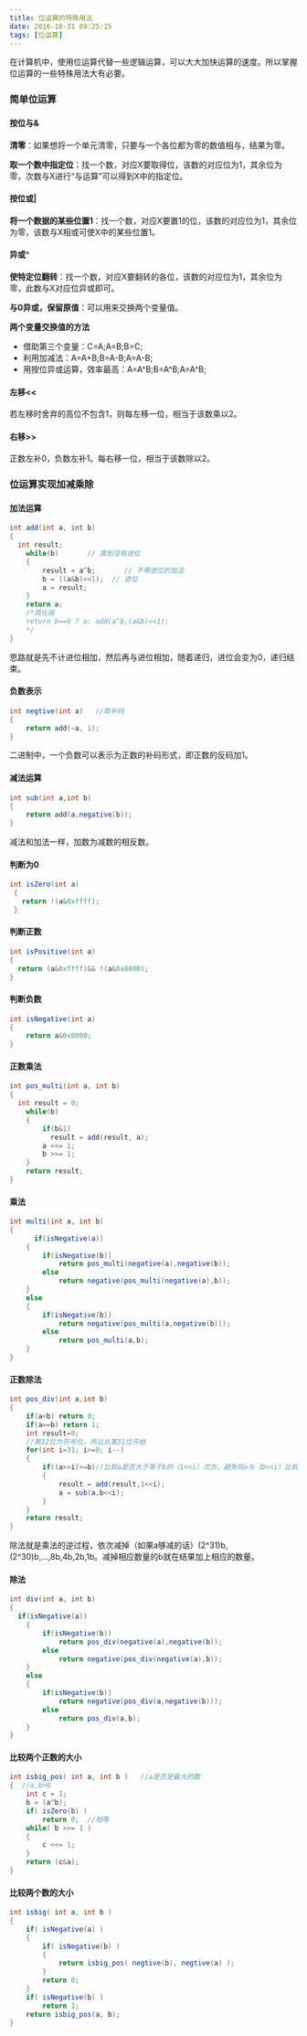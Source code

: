 ```yaml
---
title: 位运算的特殊用法
date: 2016-10-31 09:25:15
tags: [位运算]
---
```


在计算机中，使用位运算代替一些逻辑运算，可以大大加快运算的速度。所以掌握位运算的一些特殊用法大有必要。

### **简单位运算**

#### **按位与&**

**清零**：如果想将一个单元清零，只要与一个各位都为零的数值相与，结果为零。

**取一个数中指定位**：找一个数，对应X要取得位，该数的对应位为1，其余位为零，次数与X进行“与运算”可以得到X中的指定位。

#### **按位或|**

**将一个数据的某些位置1**：找一个数，对应X要置1的位，该数的对应位为1，其余位为零，该数与X相或可使X中的某些位置1。

<!--more-->

#### **异或^**

**使特定位翻转**：找一个数，对应X要翻转的各位，该数的对应位为1，其余位为零，此数与X对应位异或即可。

**与0异或，保留原值**：可以用来交换两个变量值。

**两个变量交换值的方法**

- 借助第三个变量：C=A;A=B;B=C;
- 利用加减法：A=A+B;B=A-B;A=A-B;
- 用按位异或运算，效率最高：A=A^B;B=A^B;A=A^B;

#### **左移<<**

若左移时舍弃的高位不包含1，则每左移一位，相当于该数乘以2。

#### **右移>>**

正数左补0，负数左补1。每右移一位，相当于该数除以2。

### **位运算实现加减乘除**

#### **加法运算**

```java
int add(int a, int b)  
{
  int result;  
    while(b)       // 直到没有进位  
    {  
        result = a^b;       // 不带进位的加法  
        b = ((a&b)<<1);  // 进位  
        a = result;  
    }  
    return a;  
    /*简化版
    return b==0 ? a: add(a^b,(a&b)<<1);  
    */
} 
```

思路就是先不计进位相加，然后再与进位相加，随着递归，进位会变为0，递归结束。

#### **负数表示**

```java
int negtive(int a)   //取补码  
{  
    return add(~a, 1);  
} 
```

二进制中，一个负数可以表示为正数的补码形式，即正数的反码加1。

#### **减法运算**

```java
int sub(int a,int b)  
{  
    return add(a,negative(b));  
}
```

减法和加法一样，加数为减数的相反数。

#### **判断为0**

```java
int isZero(int a)
 {
   return !(a&0xffff);
 }
```

#### **判断正数**

```java
int isPositive(int a)
{
  return (a&0xffff)&& !(a&0x8000);
}
```

#### **判断负数**

```java
int isNegative(int a)  
{  
    return a&0x8000;   
}  
```

#### **正数乘法**

```java
int pos_multi(int a, int b)
{
  int result = 0;    
    while(b)    
    {    
        if(b&1) 
          result = add(result, a);    
        a <<= 1;    
        b >>= 1;    
    }    
    return result;   
}
```

#### **乘法**

```java
int multi(int a, int b)
{
      if(isNegative(a))  
    {  
        if(isNegative(b))  
            return pos_multi(negative(a),negative(b));  
        else  
            return negative(pos_multi(negative(a),b));  
    }  
    else  
    {  
        if(isNegative(b))  
            return negative(pos_multi(a,negative(b)));  
        else  
            return pos_multi(a,b);  
    }
}
```

#### **正数除法**

```java
int pos_div(int a,int b)    
{    
    if(a<b) return 0;  
    if(a==b) return 1;  
    int result=0;   
    //第32位为符号位，所以从第31位开始  
    for(int i=31; i>=0; i--)    
    {    
        if((a>>i)>=b)//比较a是否大于等于b的（1<<i）次方，避免将a与（b<<i）比较，因为b<<i可能会溢出。
        {    
            result = add(result,1<<i);    
            a = sub(a,b<<i);    
        }    
    }    
    return result;    
} 
```

除法就是乘法的逆过程，依次减掉（如果a够减的话）(2^31)b,(2^30)b,...,8b,4b,2b,1b。减掉相应数量的b就在结果加上相应的数量。 

#### **除法**

```java
int div(int a, int b)
{
  if(isNegative(a))  
    {  
        if(isNegative(b))  
            return pos_div(negative(a),negative(b));  
        else  
            return negative(pos_div(negative(a),b));  
    }  
    else  
    {  
        if(isNegative(b))  
            return negative(pos_div(a,negative(b)));  
        else  
            return pos_div(a,b);  
    }  
}
```

#### **比较两个正数的大小**

```java
int isbig_pos( int a, int b )   //a是否是最大的数
{  //a,b>0  
    int c = 1;  
    b = (a^b);  
    if( isZero(b) )  
        return 0;  //相等
    while( b >>= 1 )  
    {  
        c <<= 1;  
    }  
    return (c&a);  
}
```

#### **比较两个数的大小**

```java
int isbig( int a, int b )   
{   
    if( isNegative(a) )  
    {  
        if( isNegative(b) )  
        {  
            return isbig_pos( negtive(b), negtive(a) );  
        }  
        return 0;  
    }  
    if( isNegative(b) )  
        return 1;  
    return isbig_pos(a, b);  
} 
```